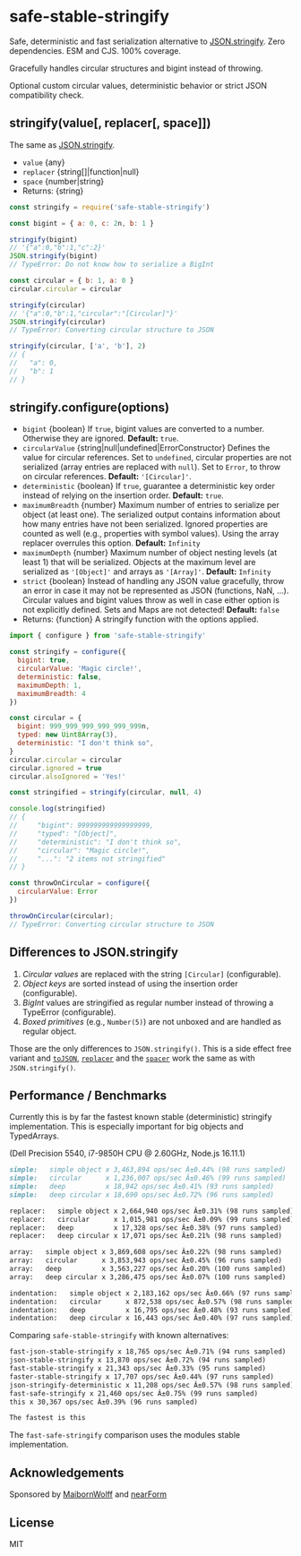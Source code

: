 # safe-stable-stringify

Safe, deterministic and fast serialization alternative to [JSON.stringify][].
Zero dependencies. ESM and CJS. 100% coverage.

Gracefully handles circular structures and bigint instead of throwing.

Optional custom circular values, deterministic behavior or strict JSON
compatibility check.

## stringify(value[, replacer[, space]])

The same as [JSON.stringify][].

* `value` {any}
* `replacer` {string[]|function|null}
* `space` {number|string}
* Returns: {string}

```js
const stringify = require('safe-stable-stringify')

const bigint = { a: 0, c: 2n, b: 1 }

stringify(bigint)
// '{"a":0,"b":1,"c":2}'
JSON.stringify(bigint)
// TypeError: Do not know how to serialize a BigInt

const circular = { b: 1, a: 0 }
circular.circular = circular

stringify(circular)
// '{"a":0,"b":1,"circular":"[Circular]"}'
JSON.stringify(circular)
// TypeError: Converting circular structure to JSON

stringify(circular, ['a', 'b'], 2)
// {
//   "a": 0,
//   "b": 1
// }
```

## stringify.configure(options)

* `bigint` {boolean} If `true`, bigint values are converted to a number. Otherwise
  they are ignored. **Default:** `true`.
* `circularValue` {string|null|undefined|ErrorConstructor} Defines the value for
  circular references. Set to `undefined`, circular properties are not
  serialized (array entries are replaced with `null`). Set to `Error`, to throw
  on circular references. **Default:** `'[Circular]'`.
* `deterministic` {boolean} If `true`, guarantee a deterministic key order
  instead of relying on the insertion order. **Default:** `true`.
* `maximumBreadth` {number} Maximum number of entries to serialize per object
  (at least one). The serialized output contains information about how many
  entries have not been serialized. Ignored properties are counted as well
  (e.g., properties with symbol values). Using the array replacer overrules this
  option. **Default:** `Infinity`
* `maximumDepth` {number} Maximum number of object nesting levels (at least 1)
  that will be serialized. Objects at the maximum level are serialized as
  `'[Object]'` and arrays as `'[Array]'`. **Default:** `Infinity`
* `strict` {boolean} Instead of handling any JSON value gracefully, throw an
  error in case it may not be represented as JSON (functions, NaN, ...).
  Circular values and bigint values throw as well in case either option is not
  explicitly defined. Sets and Maps are not detected! **Default:** `false`
* Returns: {function} A stringify function with the options applied.

```js
import { configure } from 'safe-stable-stringify'

const stringify = configure({
  bigint: true,
  circularValue: 'Magic circle!',
  deterministic: false,
  maximumDepth: 1,
  maximumBreadth: 4
})

const circular = {
  bigint: 999_999_999_999_999_999n,
  typed: new Uint8Array(3),
  deterministic: "I don't think so",
}
circular.circular = circular
circular.ignored = true
circular.alsoIgnored = 'Yes!'

const stringified = stringify(circular, null, 4)

console.log(stringified)
// {
//     "bigint": 999999999999999999,
//     "typed": "[Object]",
//     "deterministic": "I don't think so",
//     "circular": "Magic circle!",
//     "...": "2 items not stringified"
// }

const throwOnCircular = configure({
  circularValue: Error
})

throwOnCircular(circular);
// TypeError: Converting circular structure to JSON
```

## Differences to JSON.stringify

1. _Circular values_ are replaced with the string `[Circular]` (configurable).
1. _Object keys_ are sorted instead of using the insertion order (configurable).
1. _BigInt_ values are stringified as regular number instead of throwing a
   TypeError (configurable).
1. _Boxed primitives_ (e.g., `Number(5)`) are not unboxed and are handled as
   regular object.

Those are the only differences to `JSON.stringify()`. This is a side effect free
variant and [`toJSON`][], [`replacer`][] and the [`spacer`][] work the same as
with `JSON.stringify()`.

## Performance / Benchmarks

Currently this is by far the fastest known stable (deterministic) stringify
implementation. This is especially important for big objects and TypedArrays.

(Dell Precision 5540, i7-9850H CPU @ 2.60GHz, Node.js 16.11.1)

```md
simple:   simple object x 3,463,894 ops/sec Â±0.44% (98 runs sampled)
simple:   circular      x 1,236,007 ops/sec Â±0.46% (99 runs sampled)
simple:   deep          x 18,942 ops/sec Â±0.41% (93 runs sampled)
simple:   deep circular x 18,690 ops/sec Â±0.72% (96 runs sampled)

replacer:   simple object x 2,664,940 ops/sec Â±0.31% (98 runs sampled)
replacer:   circular      x 1,015,981 ops/sec Â±0.09% (99 runs sampled)
replacer:   deep          x 17,328 ops/sec Â±0.38% (97 runs sampled)
replacer:   deep circular x 17,071 ops/sec Â±0.21% (98 runs sampled)

array:   simple object x 3,869,608 ops/sec Â±0.22% (98 runs sampled)
array:   circular      x 3,853,943 ops/sec Â±0.45% (96 runs sampled)
array:   deep          x 3,563,227 ops/sec Â±0.20% (100 runs sampled)
array:   deep circular x 3,286,475 ops/sec Â±0.07% (100 runs sampled)

indentation:   simple object x 2,183,162 ops/sec Â±0.66% (97 runs sampled)
indentation:   circular      x 872,538 ops/sec Â±0.57% (98 runs sampled)
indentation:   deep          x 16,795 ops/sec Â±0.48% (93 runs sampled)
indentation:   deep circular x 16,443 ops/sec Â±0.40% (97 runs sampled)
```

Comparing `safe-stable-stringify` with known alternatives:

```md
fast-json-stable-stringify x 18,765 ops/sec Â±0.71% (94 runs sampled)
json-stable-stringify x 13,870 ops/sec Â±0.72% (94 runs sampled)
fast-stable-stringify x 21,343 ops/sec Â±0.33% (95 runs sampled)
faster-stable-stringify x 17,707 ops/sec Â±0.44% (97 runs sampled)
json-stringify-deterministic x 11,208 ops/sec Â±0.57% (98 runs sampled)
fast-safe-stringify x 21,460 ops/sec Â±0.75% (99 runs sampled)
this x 30,367 ops/sec Â±0.39% (96 runs sampled)

The fastest is this
```

The `fast-safe-stringify` comparison uses the modules stable implementation.

## Acknowledgements

Sponsored by [MaibornWolff](https://www.maibornwolff.de/) and [nearForm](http://nearform.com)

## License

MIT

[`replacer`]: https://developer.mozilla.org/en-US/docs/Web/JavaScript/Reference/Global_Objects/JSON/stringify#The%20replacer%20parameter
[`spacer`]: https://developer.mozilla.org/en-US/docs/Web/JavaScript/Reference/Global_Objects/JSON/stringify#The%20space%20argument
[`toJSON`]: https://developer.mozilla.org/en-US/docs/Web/JavaScript/Reference/Global_Objects/JSON/stringify#toJSON()_behavior
[JSON.stringify]: https://developer.mozilla.org/en-US/docs/Web/JavaScript/Reference/Global_Objects/JSON/stringify
